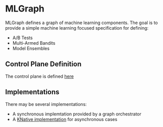 # MLGraph

MLGraph defines a graph of machine learning components. The goal is to provide a simple machine learning focused 
specification for defining:

  * A/B Tests
  * Multi-Armed Bandits
  * Model Ensembles
  
 ## Control Plane Definition
 
 The control plane is defined [here](control-plane.md)
 
 ## Implementations
 
 There may be several implementations:
 
   * A synchronous implemtation provided by a graph orchestrator
   * A [KNative implementation](knative-impl.md) for asynchronous cases 